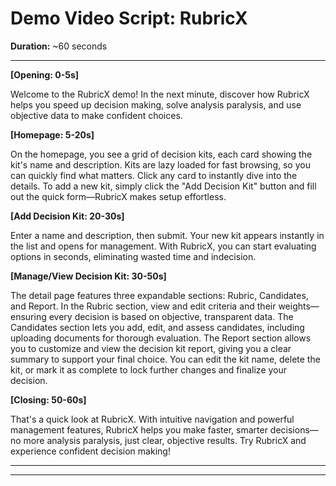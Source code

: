 
# Demo Video Script: RubricX


**Duration:** ~60 seconds

---

**[Opening: 0-5s]**

Welcome to the RubricX demo! In the next minute, discover how RubricX helps you speed up decision making, solve analysis paralysis, and use objective data to make confident choices.


**[Homepage: 5-20s]**

On the homepage, you see a grid of decision kits, each card showing the kit's name and description. Kits are lazy loaded for fast browsing, so you can quickly find what matters. Click any card to instantly dive into the details. To add a new kit, simply click the "Add Decision Kit" button and fill out the quick form—RubricX makes setup effortless.


**[Add Decision Kit: 20-30s]**

Enter a name and description, then submit. Your new kit appears instantly in the list and opens for management. With RubricX, you can start evaluating options in seconds, eliminating wasted time and indecision.


**[Manage/View Decision Kit: 30-50s]**

The detail page features three expandable sections: Rubric, Candidates, and Report. In the Rubric section, view and edit criteria and their weights—ensuring every decision is based on objective, transparent data. The Candidates section lets you add, edit, and assess candidates, including uploading documents for thorough evaluation. The Report section allows you to customize and view the decision kit report, giving you a clear summary to support your final choice. You can edit the kit name, delete the kit, or mark it as complete to lock further changes and finalize your decision.


**[Closing: 50-60s]**

That's a quick look at RubricX. With intuitive navigation and powerful management features, RubricX helps you make faster, smarter decisions—no more analysis paralysis, just clear, objective results. Try RubricX and experience confident decision making!

---

---
